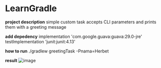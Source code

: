 # LearnGradle

**project description**
simple custom task accepts CLI parameters and prints them with a greeting message

**add depedency**
implementation 'com.google.guava:guava:29.0-jre'
testImplementation 'junit:junit:4.13'

**how to run** 
./gradlew greetingTask -Pnama=Herbet


**result**
![image](https://github.com/herbetsimanjuntaak/LearnGradle/assets/91106805/ddedfb68-6e50-45da-ba37-c580e3984d2d)
